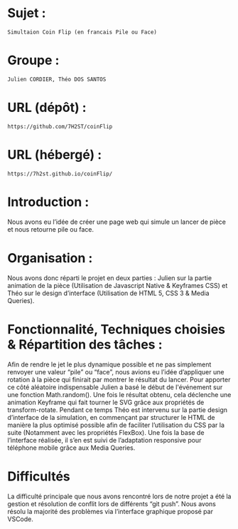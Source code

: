 # Sujet : 

    Simultaion Coin Flip (en francais Pile ou Face)


# Groupe : 

    Julien CORDIER, Théo DOS SANTOS

# URL (dépôt) : 

    https://github.com/7H2ST/coinFlip


# URL (hébergé) : 

    https://7h2st.github.io/coinFlip/


# Introduction :

Nous avons eu l’idée de créer une page web qui simule un lancer de pièce et nous retourne pile ou face. 


# Organisation :

Nous avons donc réparti le projet en deux parties : Julien sur la partie animation de la pièce (Utilisation de Javascript Native & Keyframes CSS) et Théo sur le design d’interface (Utilisation de HTML 5, CSS 3 & Media Queries).


# Fonctionnalité, Techniques choisies & Répartition des tâches :

Afin de rendre le jet le plus dynamique possible et ne pas simplement renvoyer une valeur “pile” ou “face”, nous avions eu l’idée d’appliquer une rotation à la pièce qui finirait par montrer le résultat du lancer.
Pour apporter ce côté aléatoire indispensable Julien a basé le début de l'événement sur une fonction Math.random(). Une fois le résultat obtenu, cela déclenche une animation Keyframe qui fait tourner le SVG grâce aux propriétés de transform-rotate.
Pendant ce temps Théo est intervenu sur la partie design d’interface de la simulation, en commençant par structurer le HTML de manière la plus optimisé possible afin de faciliter l’utilisation du CSS par la suite (Notamment avec les propriétés FlexBox). Une fois la base de l’interface réalisée, il s’en est suivi de l’adaptation responsive pour téléphone mobile grâce aux Media Queries.


# Difficultés
La difficulté principale que nous avons rencontré lors de notre projet a été la gestion et résolution de conflit lors de différents “git push”.
Nous avons résolu la majorité des problèmes via l’interface graphique proposé par VSCode.

